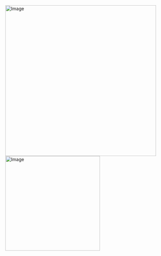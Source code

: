 <img width="473" alt="Image" src="https://github.com/user-attachments/assets/76190d92-239d-40b5-a5c1-2d1c48424199" />

<img width="297" alt="Image" src="https://github.com/user-attachments/assets/e87f3f75-4f44-4065-a33c-4618d4e63881" />
